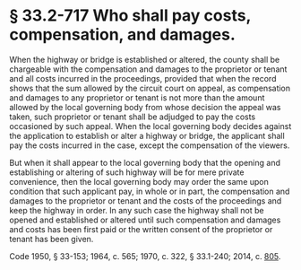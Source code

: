 # § 33.2-717 Who shall pay costs, compensation, and damages.

<p>When the highway or bridge is established or altered, the county shall be chargeable with the compensation and damages to the proprietor or tenant and all costs incurred in the proceedings, provided that when the record shows that the sum allowed by the circuit court on appeal, as compensation and damages to any proprietor or tenant is not more than the amount allowed by the local governing body from whose decision the appeal was taken, such proprietor or tenant shall be adjudged to pay the costs occasioned by such appeal. When the local governing body decides against the application to establish or alter a highway or bridge, the applicant shall pay the costs incurred in the case, except the compensation of the viewers.</p><p>But when it shall appear to the local governing body that the opening and establishing or altering of such highway will be for mere private convenience, then the local governing body may order the same upon condition that such applicant pay, in whole or in part, the compensation and damages to the proprietor or tenant and the costs of the proceedings and keep the highway in order. In any such case the highway shall not be opened and established or altered until such compensation and damages and costs has been first paid or the written consent of the proprietor or tenant has been given.</p><p>Code 1950, § 33-153; 1964, c. 565; 1970, c. 322, § 33.1-240; 2014, c. <a href='http://lis.virginia.gov/cgi-bin/legp604.exe?141+ful+CHAP0805'>805</a>.</p>